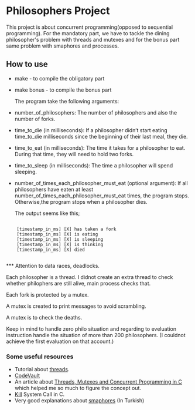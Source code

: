 # Philosophers Project

This project is about concurrent programming(opposed to sequential programming). For the mandatory part, we have to tackle the dining philosopher's problem with threads and mutexes and for the bonus part same problem with smaphores and processes.

 ## How to use
 
+ make - to compile the obligatory part
+ make bonus - to compile the bonus part

  The program take the following arguments:

* number_of_philosophers: The number of philosophers and also the number of forks.
* time_to_die (in milliseconds): If a philosopher didn’t start eating time_to_die milliseconds since the beginning of their last meal, they die.
* time_to_eat (in milliseconds): The time it takes for a philosopher to eat. During that time, they will need to hold two forks.
* time_to_sleep (in milliseconds): The time a philosopher will spend sleeping.
* number_of_times_each_philosopher_must_eat (optional argument): If all philosophers have eaten at least number_of_times_each_philosopher_must_eat times, the program stops. Otherwise,the program stops when a philosopher dies.

  The output seems like this;
```

    [timestamp_in_ms] [X] has taken a fork
    [timestamp_in_ms] [X] is eating
    [timestamp_in_ms] [X] is sleeping
    [timestamp_in_ms] [X] is thinking
    [timestamp_in_ms] [X] died
 
```
*** Attention to data races, deadlocks.

Each philosopher is a thread. I didnot create an extra thread to check whether philophers are still alive, main process checks that.

Each fork is protected by a mutex.

A mutex is created to print messages to avoid scrambling.

A mutex is to check the deaths.

Keep in mind to handle zero philo situation and regarding to eveluation instruction handle the situation of more than 200 philosophers. (I couldnot achieve the first evaluation on that account.)

 
### Some useful resources

  * Tutorial about [threads](https://randu.org/tutorials/threads/).
  * [CodeVault](https://www.youtube.com/playlist?list=PLfqABt5AS4FmuQf70psXrsMLEDQXNkLq2)
  * An article about [Threads, Mutexes and Concurrent Programming in C](https://www.codequoi.com/en/threads-mutexes-and-concurrent-programming-in-c/) which helped me so much to figure the concept out.
  * [Kill](https://www.youtube.com/watch?v=5We_HtLlAbs&list=PLfqABt5AS4FkW5mOn2Tn9ZZLLDwA3kZUY&index=16&ab_channel=CodeVault)
System Call in C.
  * Very good explanations about [smaphores](https://zafersatilmiscom.wordpress.com/2020/01/14/semafor-ve-mutex-kavramlari/) (In Turkish)
